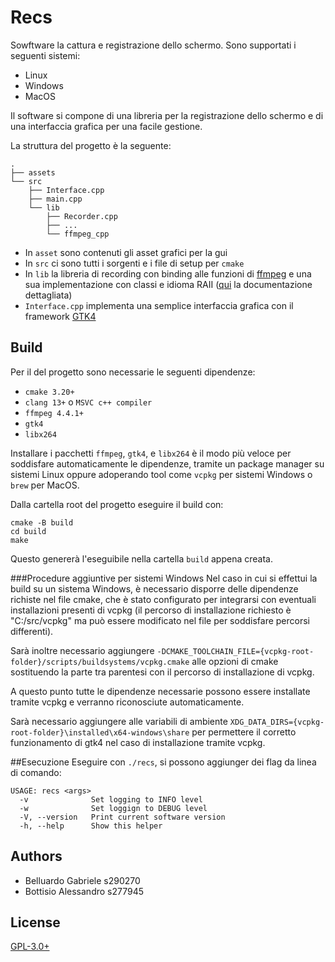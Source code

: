 # Recs

Sowftware la cattura e registrazione dello schermo. 
Sono supportati i seguenti sistemi:

- Linux
- Windows
- MacOS

Il software si compone di una libreria per la registrazione dello schermo
e di una interfaccia grafica per una facile gestione.

La struttura del progetto è la seguente:

```text
.
├── assets
└── src
    ├── Interface.cpp
    ├── main.cpp
    └── lib
        ├── Recorder.cpp
        ├── ...
        └── ffmpeg_cpp
```

- In `asset` sono contenuti gli asset grafici per la gui
- In `src` ci sono tutti i sorgenti e i file di setup per `cmake`
- In `lib` la libreria di recording con binding alle funzioni di [ffmpeg](https://ffmpeg.org/) e
una sua implementazione con classi e idioma RAII ([qui](src/lib/README.md) la documentazione dettagliata)
- `Interface.cpp` implementa una semplice interfaccia grafica con il framework [GTK4](https://docs.gtk.org/gtk4/getting_started.html)

## Build

Per il del progetto sono necessarie le seguenti dipendenze:

- `cmake 3.20+`
- `clang 13+` o `MSVC c++ compiler`
- `ffmpeg 4.4.1+`
- `gtk4`
- `libx264`

Installare i pacchetti `ffmpeg`, `gtk4`, e `libx264` è il modo più veloce per soddisfare automaticamente le dipendenze, tramite un package manager su sistemi Linux oppure adoperando tool come `vcpkg` per sistemi Windows o `brew` per MacOS. 

Dalla cartella root del progetto eseguire il build con:

```shell
cmake -B build
cd build
make
```

Questo genererà l'eseguibile nella cartella `build` appena creata.

###Procedure aggiuntive per sistemi Windows
Nel caso in cui si effettui la build su un sistema Windows, è necessario disporre delle dipendenze richiste nel file cmake, che è stato configurato per integrarsi
con eventuali installazioni presenti di vcpkg (il percorso di installazione richiesto è "C:/src/vcpkg" ma può essere modificato nel file per soddisfare percorsi differenti).

Sarà inoltre necessario aggiungere `-DCMAKE_TOOLCHAIN_FILE={vcpkg-root-folder}/scripts/buildsystems/vcpkg.cmake` alle opzioni di cmake sostituendo la parte tra parentesi con il percorso di installazione di vcpkg.

A questo punto tutte le dipendenze necessarie possono essere installate tramite vcpkg e verranno riconosciute automaticamente.

Sarà necessario aggiungere alle variabili di ambiente `XDG_DATA_DIRS={vcpkg-root-folder}\installed\x64-windows\share` per permettere il corretto funzionamento di gtk4 nel caso di installazione tramite vcpkg.

##Esecuzione
Eseguire con `./recs`, si possono aggiunger dei flag da linea di comando:

```shell
USAGE: recs <args>
  -v              Set logging to INFO level
  -w              Set loggign to DEBUG level
  -V, --version   Print current software version
  -h, --help      Show this helper
```

## Authors

- Belluardo Gabriele s290270 
- Bottisio Alessandro s277945

## License

[GPL-3.0+](LICENSE)

